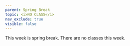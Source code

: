 ```yaml
---
parent: Spring Break
topic: <i>NO CLASS</i>
nav_exclude: true
visible: false
---
```


This week is spring break.  There are no classes this week.

